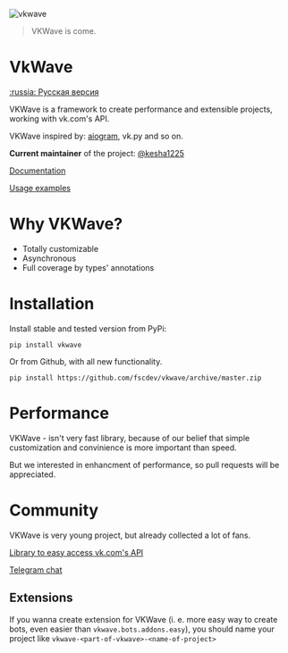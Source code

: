![vkwave](https://user-images.githubusercontent.com/28061158/75329873-7f738200-5891-11ea-9565-fd117ea4fc9e.jpg)

> VKWave is come.

# VkWave

[:russia: Русская версия](readme.md)

VKWave is a framework to create performance and extensible projects, working with vk.com's API.

VKWave inspired by: [aiogram](https://github.com/aiogram/aiogram), vk.py and so on.

**Current maintainer** of the project: [@kesha1225](https://github.com/kesha1225)

[Documentation](https://fscdev.github.io/vkwave/en)

[Usage examples](https://github.com/fscdev/vkwave/tree/master/examples)

# Why VKWave?

- Totally customizable
- Asynchronous
- Full coverage by types' annotations

# Installation

Install stable and tested version from PyPi:

```
pip install vkwave
```

Or from Github, with all new functionality.
```
pip install https://github.com/fscdev/vkwave/archive/master.zip
```

# Performance

VKWave - isn't very fast library, because of our belief that simple customization and convinience is more important than speed.

But we interested in enhancment of performance, so pull requests will be appreciated.

# Community

VKWave is very young project, but already collected a lot of fans.

[Library to easy access vk.com's API](https://github.com/prostomarkeloff/vkwave-api)

[Telegram chat](https://t.me/vkwave)

## Extensions

If you wanna create extension for VKWave (i. e. more easy way to create bots, even easier than `vkwave.bots.addons.easy`), you should name your project like `vkwave-<part-of-vkwave>-<name-of-project>`
